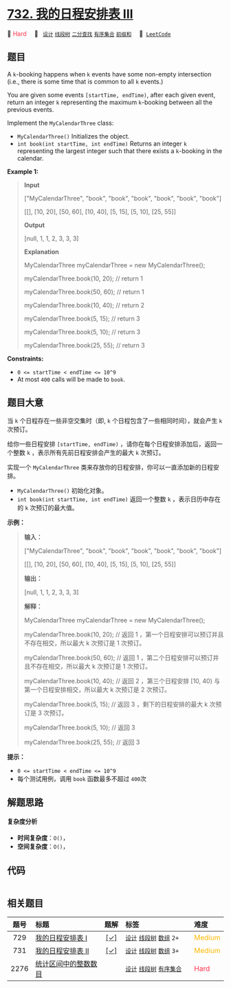 # [732. 我的日程安排表 III](https://leetcode.com/problems/my-calendar-iii)

🔴 <font color=#ff334b>Hard</font>&emsp; 🔖&ensp; [`设计`](/outline/tag/design.md) [`线段树`](/outline/tag/segment-tree.md) [`二分查找`](/outline/tag/binary-search.md) [`有序集合`](/outline/tag/ordered-set.md) [`前缀和`](/outline/tag/prefix-sum.md)&emsp; 🔗&ensp;[`LeetCode`](https://leetcode.com/problems/my-calendar-iii)

## 题目

A `k`-booking happens when `k` events have some non-empty intersection (i.e.,
there is some time that is common to all `k` events.)

You are given some events `[startTime, endTime)`, after each given event,
return an integer `k` representing the maximum `k`-booking between all the
previous events.

Implement the `MyCalendarThree` class:

  * `MyCalendarThree()` Initializes the object.
  * `int book(int startTime, int endTime)` Returns an integer `k` representing the largest integer such that there exists a `k`-booking in the calendar.



**Example 1:**

> 
> 
> 
> 
> 
> **Input**
> 
> ["MyCalendarThree", "book", "book", "book", "book", "book", "book"]
> 
> [[], [10, 20], [50, 60], [10, 40], [5, 15], [5, 10], [25, 55]]
> 
> **Output**
> 
> [null, 1, 1, 2, 3, 3, 3]
> 
> 
> 
> **Explanation**
> 
> MyCalendarThree myCalendarThree = new MyCalendarThree();
> 
> myCalendarThree.book(10, 20); // return 1
> 
> myCalendarThree.book(50, 60); // return 1
> 
> myCalendarThree.book(10, 40); // return 2
> 
> myCalendarThree.book(5, 15); // return 3
> 
> myCalendarThree.book(5, 10); // return 3
> 
> myCalendarThree.book(25, 55); // return 3
> 
> 

**Constraints:**

  * `0 <= startTime < endTime <= 10^9`
  * At most `400` calls will be made to `book`.


## 题目大意

当 `k` 个日程存在一些非空交集时（即, `k` 个日程包含了一些相同时间），就会产生 `k` 次预订。

给你一些日程安排 `[startTime, endTime)` ，请你在每个日程安排添加后，返回一个整数 `k` ，表示所有先前日程安排会产生的最大 `k`
次预订。

实现一个 `MyCalendarThree` 类来存放你的日程安排，你可以一直添加新的日程安排。

  * `MyCalendarThree()` 初始化对象。
  * `int book(int startTime, int endTime)` 返回一个整数 `k` ，表示日历中存在的 `k` 次预订的最大值。



**示例：**

> 
> 
> 
> 
> 
> **输入：**
> 
> ["MyCalendarThree", "book", "book", "book", "book", "book", "book"]
> 
> [[], [10, 20], [50, 60], [10, 40], [5, 15], [5, 10], [25, 55]]
> 
> **输出：**
> 
> [null, 1, 1, 2, 3, 3, 3]
> 
> 
> 
> **解释：**
> 
> MyCalendarThree myCalendarThree = new MyCalendarThree();
> 
> myCalendarThree.book(10, 20); // 返回 1 ，第一个日程安排可以预订并且不存在相交，所以最大 k 次预订是 1 次预订。
> 
> myCalendarThree.book(50, 60); // 返回 1 ，第二个日程安排可以预订并且不存在相交，所以最大 k 次预订是 1 次预订。
> 
> myCalendarThree.book(10, 40); // 返回 2 ，第三个日程安排 [10, 40) 与第一个日程安排相交，所以最大 k 次预订是 2 次预订。
> 
> myCalendarThree.book(5, 15); // 返回 3 ，剩下的日程安排的最大 k 次预订是 3 次预订。
> 
> myCalendarThree.book(5, 10); // 返回 3
> 
> myCalendarThree.book(25, 55); // 返回 3
> 
> 



**提示：**

  * `0 <= startTime < endTime <= 10^9`
  * 每个测试用例，调用 `book` 函数最多不超过 `400`次


## 解题思路

#### 复杂度分析

- **时间复杂度**：`O()`，
- **空间复杂度**：`O()`，

## 代码

```javascript

```

## 相关题目

<!-- prettier-ignore -->
| 题号 | 标题 | 题解 | 标签 | 难度 |
| :------: | :------ | :------: | :------ | :------ |
| 729 | [我的日程安排表 I](https://leetcode.com/problems/my-calendar-i) | [[✓]](/problem/0729.md) |  [`设计`](/outline/tag/design.md) [`线段树`](/outline/tag/segment-tree.md) [`数组`](/outline/tag/array.md) `2+` | <font color=#ffb800>Medium</font> |
| 731 | [我的日程安排表 II](https://leetcode.com/problems/my-calendar-ii) | [[✓]](/problem/0731.md) |  [`设计`](/outline/tag/design.md) [`线段树`](/outline/tag/segment-tree.md) [`数组`](/outline/tag/array.md) `3+` | <font color=#ffb800>Medium</font> |
| 2276 | [统计区间中的整数数目](https://leetcode.com/problems/count-integers-in-intervals) |  |  [`设计`](/outline/tag/design.md) [`线段树`](/outline/tag/segment-tree.md) [`有序集合`](/outline/tag/ordered-set.md) | <font color=#ff334b>Hard</font> |

<style>
.blue {
    background-color: #096dd9;
    padding: 0.25rem 0.5rem;
    margin: 0;
    font-size: 0.85em;
    border-radius: 3px;
    color: white;
    font-weight: 500;
}
table th:first-of-type { width: 10%; }
table th:nth-of-type(2) { width: 35%; }
table th:nth-of-type(3) { width: 10%; }
table th:nth-of-type(4) { width: 35%; }
table th:nth-of-type(5) { width: 10%; }
</style>

